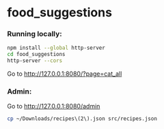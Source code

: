 # food_suggestions

### Running locally:

```sh
npm install --global http-server
cd food_suggestions
http-server --cors
```
Go to http://127.0.0.1:8080/?page=cat_all

### Admin:
Go to http://127.0.0.1:8080/admin  
  
```sh
cp ~/Downloads/recipes\(2\).json src/recipes.json
```
